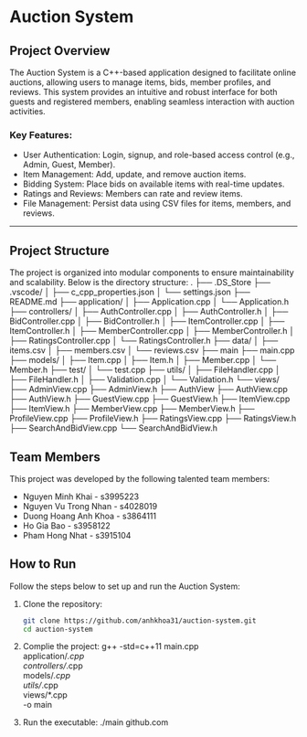 # Auction System

## Project Overview
The Auction System is a C++-based application designed to facilitate online auctions, allowing users to manage items, bids, member profiles, and reviews. This system provides an intuitive and robust interface for both guests and registered members, enabling seamless interaction with auction activities.

### Key Features:
- User Authentication: Login, signup, and role-based access control (e.g., Admin, Guest, Member).
- Item Management: Add, update, and remove auction items.
- Bidding System: Place bids on available items with real-time updates.
- Ratings and Reviews: Members can rate and review items.
- File Management: Persist data using CSV files for items, members, and reviews.

---

## Project Structure
The project is organized into modular components to ensure maintainability and scalability. Below is the directory structure:
.
├── .DS_Store
├── .vscode/
│   ├── c_cpp_properties.json
│   └── settings.json
├── README.md
├── application/
│   ├── Application.cpp
│   └── Application.h
├── controllers/
│   ├── AuthController.cpp
│   ├── AuthController.h
│   ├── BidController.cpp
│   ├── BidController.h
│   ├── ItemController.cpp
│   ├── ItemController.h
│   ├── MemberController.cpp
│   ├── MemberController.h
│   ├── RatingsController.cpp
│   └── RatingsController.h
├── data/
│   ├── items.csv
│   ├── members.csv
│   └── reviews.csv
├── main
├── main.cpp
├── models/
│   ├── Item.cpp
│   ├── Item.h
│   ├── Member.cpp
│   └── Member.h
├── test/
│   └── test.cpp
├── utils/
│   ├── FileHandler.cpp
│   ├── FileHandler.h
│   ├── Validation.cpp
│   └── Validation.h
└── views/
    ├── AdminView.cpp
    ├── AdminView.h
    ├── AuthView
    ├── AuthView.cpp
    ├── AuthView.h
    ├── GuestView.cpp
    ├── GuestView.h
    ├── ItemView.cpp
    ├── ItemView.h
    ├── MemberView.cpp
    ├── MemberView.h
    ├── ProfileView.cpp
    ├── ProfileView.h
    ├── RatingsView.cpp
    ├── RatingsView.h
    ├── SearchAndBidView.cpp
    └── SearchAndBidView.h


## Team Members
This project was developed by the following talented team members:

- Nguyen Minh Khai - s3995223
- Nguyen Vu Trong Nhan - s4028019
- Duong Hoang Anh Khoa - s3864111
- Ho Gia Bao - s3958122
- Pham Hong Nhat - s3915104


## How to Run
Follow the steps below to set up and run the Auction System:

1. Clone the repository:
   ```bash
   git clone https://github.com/anhkhoa31/auction-system.git
   cd auction-system

2. Complie the project:
g++ -std=c++11 main.cpp \
    application/*.cpp \
    controllers/*.cpp \
    models/*.cpp \
    utils/*.cpp \
    views/*.cpp \
    -o main

3. Run the executable:
./main
github.com
